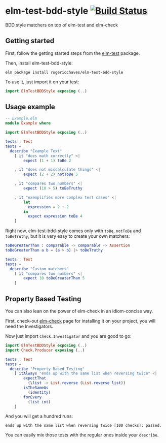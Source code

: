 elm-test-bdd-style [![Build Status][snap-svg]][snap-url]
==================

[snap-svg]: https://snap-ci.com/rogeriochaves/elm-test-bdd-style/branch/master/build_image.svg
[snap-url]: https://snap-ci.com/rogeriochaves/elm-test-bdd-style/branch/master

BDD style matchers on top of elm-test and elm-check

## Getting started ##

First, follow the getting started steps from the [elm-test](https://github.com/elm-community/elm-test) package.

Then, install elm-test-bdd-style:

```
elm package install rogeriochaves/elm-test-bdd-style
```

To use it, just import it on your test:

```elm
import ElmTestBDDStyle exposing (..)
```

## Usage example ##

```elm
-- Example.elm
module Example where

import ElmTestBDDStyle exposing (..)

tests : Test
tests =
  describe "Example Text"
    [ it "does math correctly" <|
        expect (1 + 1) toBe 2

    , it "does not miscalculate things" <|
        expect (2 + 2) notToBe 5

    , it "compares two numbers" <|
        expect (10 > 5) toBeTruthy

    , it "exemplifies more complex test cases" <|
        let
          expression = 2 + 2
        in
          expect expression toBe 4
    ]
```

Right now, elm-test-bdd-style comes only with `toBe`, `notToBe` and `toBeTruthy`, but it is very easy to create your own matchers:

```elm
toBeGreaterThan : comparable -> comparable -> Assertion
toBeGreaterThan a b = (a > b) |> toBeTruthy

tests : Test
tests =
  describe "Custom matchers"
    [ it "compares two numbers" <|
        expect 10 toBeGreaterThan 5
    ]
```

## Property Based Testing ##

You can also lean on the power of elm-check in an idiom-concise way.

First, check-out [elm-check](https://github.com/elm-community/elm-check) page for installing it on your project, you will need the Investigators.

Now just import `Check.Investigator` and you are good to go:

```elm
import ElmTestBDDStyle exposing (..)
import Check.Producer exposing (..)

tests : Test
tests =
  describe "Property Based Testing"
    [ itAlways "ends up with the same list when reversing twice" <|
        expectThat
          (\list -> List.reverse (List.reverse list))
        isTheSameAs
          (identity)
        forEvery
          (list int)
    ]
```

And you will get a hundred runs:

```
ends up with the same list when reversing twice [100 checks]: passed.
```

You can easily mix those tests with the regular ones inside your `describe`.
